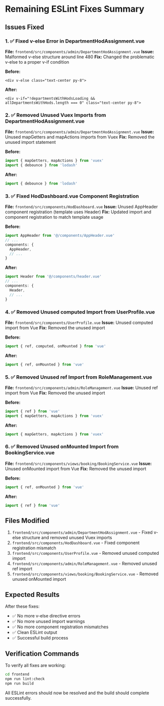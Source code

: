 # Remaining ESLint Fixes Summary

## Issues Fixed

### 1. ✅ Fixed v-else Error in DepartmentHodAssignment.vue
**File:** `frontend/src/components/admin/DepartmentHodAssignment.vue`
**Issue:** Malformed v-else structure around line 480
**Fix:** Changed the problematic v-else to a proper v-if condition

**Before:**
```vue
<div v-else class="text-center py-8">
```

**After:**
```vue
<div v-if="!departmentsWithHodsLoading && allDepartmentsWithHods.length === 0" class="text-center py-8">
```

### 2. ✅ Removed Unused Vuex Imports from DepartmentHodAssignment.vue
**File:** `frontend/src/components/admin/DepartmentHodAssignment.vue`
**Issue:** Unused mapGetters and mapActions imports from Vuex
**Fix:** Removed the unused import statement

**Before:**
```javascript
import { mapGetters, mapActions } from 'vuex'
import { debounce } from 'lodash'
```

**After:**
```javascript
import { debounce } from 'lodash'
```

### 3. ✅ Fixed HodDashboard.vue Component Registration
**File:** `frontend/src/components/HodDashboard.vue`
**Issue:** Unused AppHeader component registration (template uses Header)
**Fix:** Updated import and component registration to match template usage

**Before:**
```javascript
import AppHeader from '@/components/AppHeader.vue'
// ...
components: {
  AppHeader,
  // ...
}
```

**After:**
```javascript
import Header from '@/components/header.vue'
// ...
components: {
  Header,
  // ...
}
```

### 4. ✅ Removed Unused computed Import from UserProfile.vue
**File:** `frontend/src/components/UserProfile.vue`
**Issue:** Unused computed import from Vue
**Fix:** Removed the unused import

**Before:**
```javascript
import { ref, computed, onMounted } from 'vue'
```

**After:**
```javascript
import { ref, onMounted } from 'vue'
```

### 5. ✅ Removed Unused ref Import from RoleManagement.vue
**File:** `frontend/src/components/admin/RoleManagement.vue`
**Issue:** Unused ref import from Vue
**Fix:** Removed the unused import

**Before:**
```javascript
import { ref } from 'vue'
import { mapGetters, mapActions } from 'vuex'
```

**After:**
```javascript
import { mapGetters, mapActions } from 'vuex'
```

### 6. ✅ Removed Unused onMounted Import from BookingService.vue
**File:** `frontend/src/components/views/booking/BookingService.vue`
**Issue:** Unused onMounted import from Vue
**Fix:** Removed the unused import

**Before:**
```javascript
import { ref, onMounted } from 'vue'
```

**After:**
```javascript
import { ref } from 'vue'
```

## Files Modified

1. `frontend/src/components/admin/DepartmentHodAssignment.vue` - Fixed v-else structure and removed unused Vuex imports
2. `frontend/src/components/HodDashboard.vue` - Fixed component registration mismatch
3. `frontend/src/components/UserProfile.vue` - Removed unused computed import
4. `frontend/src/components/admin/RoleManagement.vue` - Removed unused ref import
5. `frontend/src/components/views/booking/BookingService.vue` - Removed unused onMounted import

## Expected Results

After these fixes:
- ✅ No more v-else directive errors
- ✅ No more unused import warnings
- ✅ No more component registration mismatches
- ✅ Clean ESLint output
- ✅ Successful build process

## Verification Commands

To verify all fixes are working:

```bash
cd frontend
npm run lint:check
npm run build
```

All ESLint errors should now be resolved and the build should complete successfully.